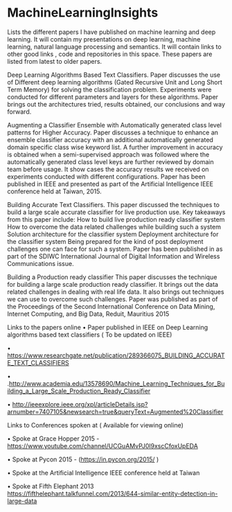 # MachineLearningInsights
Lists the different papers I have published on machine learning and deep learning.  It will contain my presentations on deep learning, machine learning, natural language processing and semantics.  It will contain links to other good links , code and repositories in this space.  These papers are listed from latest to older papers.

Deep Learning Algorithms Based Text Classifiers.
Paper discusses the use of Different deep learning algorithms (Gated Recursive Unit and
Long Short Term Memory) for solving the classification problem. Experiments were conducted 
for different parameters and layers for these algorithms. Paper brings out the
architectures tried, results obtained, our conclusions and way forward.


Augmenting a Classifier Ensemble with Automatically generated class level patterns for Higher Accuracy.
Paper discusses a technique to enhance an ensemble classifier accuracy with an additional automatically generated domain specific class wise keyword list. A further improvement in accuracy is obtained when a semi-supervised approach was followed where the automatically generated class level keys are further reviewed by domain team before usage. It show cases the accuracy results we received on experiments conducted with different configurations. Paper has been published in IEEE and presented as part of the Artificial Intelligence IEEE conference held at Taiwan, 2015.

Building Accurate Text Classifiers.
This paper discussed the techniques to build a large scale accurate classifier for live production use. 
Key takeaways from this paper include:
How to build live production ready classifier system
How to overcome the data related challenges while building such a system
Solution architecture for the classifier system
Deployment architecture for the classifier system
Being prepared for the kind of post deployment challenges one can face for such a system. Paper has been published in as part of the SDIWC International Journal of Digital Information and Wireless Communications issue.

Building a Production ready classifier
This paper discusses the technique for building a large scale production ready classifier.  It brings out the data related challenges in dealing with real life data.  It also brings out techniques we can use to overcome such challenges.  Paper was published as part of the Proceedings of the Second International Conference on Data Mining, Internet Computing, and Big Data, Reduit, Mauritius 2015

Links to the papers online
•	 Paper  published in IEEE on Deep Learning algorithms based text classifiers  ( To be updated on IEEE) 

•	 https://www.researchgate.net/publication/289366075_BUILDING_ACCURATE_TEXT_CLASSIFIERS

•	.http://www.academia.edu/13578690/Machine_Learning_Techniques_for_Building_a_Large_Scale_Production_Ready_Classifier

•	 http://ieeexplore.ieee.org/xpl/articleDetails.jsp?arnumber=7407105&newsearch=true&queryText=Augmented%20Classifier


Links to Conferences spoken at ( Available for viewing online)

•	Spoke at Grace Hopper 2015 - https://www.youtube.com/channel/UCGuAMvPJ0l9xscCfoxUpEDA

•	Spoke at Pycon 2015 - (https://in.pycon.org/2015/ )

•	Spoke at the Artificial Intelligence IEEE conference held at Taiwan

•	Spoke at Fifth Elephant 2013 https://fifthelephant.talkfunnel.com/2013/644-similar-entity-detection-in-large-data

